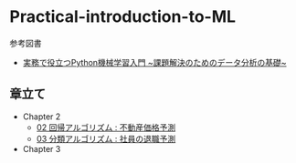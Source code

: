 # Practical-introduction-to-ML
参考図書
- [実務で役立つPython機械学習入門 ~課題解決のためのデータ分析の基礎~](https://www.shoeisha.co.jp/book/detail/9784798184890)

## 章立て
- Chapter 2
	- [02 回帰アルゴリズム : 不動産価格予測](./02/02.py)
	- [03 分類アルゴリズム : 社員の退職予測](./02/03.py)
- Chapter 3
